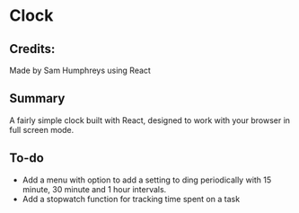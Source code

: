 # Clock

## Credits:

Made by Sam Humphreys using React

## Summary

A fairly simple clock built with React, designed to work with your browser in full screen mode.

## To-do

* Add a menu with option to add a setting to ding periodically with 15 minute, 30 minute and 1 hour intervals.
* Add a stopwatch function for tracking time spent on a task